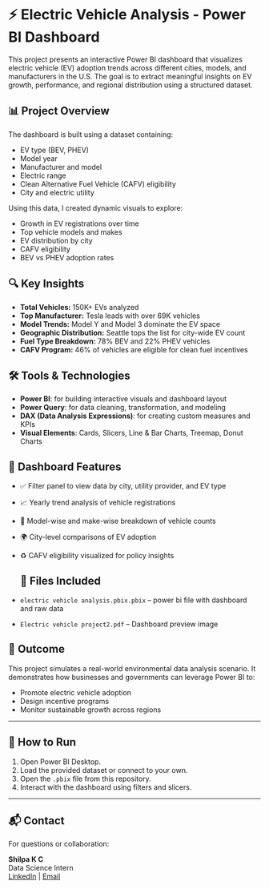 # ⚡ Electric Vehicle Analysis - Power BI Dashboard

This project presents an interactive Power BI dashboard that visualizes electric vehicle (EV) adoption trends across different cities, models, and manufacturers in the U.S. The goal is to extract meaningful insights on EV growth, performance, and regional distribution using a structured dataset.

## 📊 Project Overview

The dashboard is built using a dataset containing:
- EV type (BEV, PHEV)
- Model year
- Manufacturer and model
- Electric range
- Clean Alternative Fuel Vehicle (CAFV) eligibility
- City and electric utility

Using this data, I created dynamic visuals to explore:
- Growth in EV registrations over time
- Top vehicle models and makes
- EV distribution by city
- CAFV eligibility
- BEV vs PHEV adoption rates

## 🔍 Key Insights

- **Total Vehicles:** 150K+ EVs analyzed
- **Top Manufacturer:** Tesla leads with over 69K vehicles
- **Model Trends:** Model Y and Model 3 dominate the EV space
- **Geographic Distribution:** Seattle tops the list for city-wide EV count
- **Fuel Type Breakdown:** 78% BEV and 22% PHEV vehicles
- **CAFV Program:** 46% of vehicles are eligible for clean fuel incentives

## 🛠 Tools & Technologies

- **Power BI**: for building interactive visuals and dashboard layout
- **Power Query**: for data cleaning, transformation, and modeling
- **DAX (Data Analysis Expressions)**: for creating custom measures and KPIs
- **Visual Elements**: Cards, Slicers, Line & Bar Charts, Treemap, Donut Charts

## 📂 Dashboard Features

- ✅ Filter panel to view data by city, utility provider, and EV type
- 📈 Yearly trend analysis of vehicle registrations
- 🔎 Model-wise and make-wise breakdown of vehicle counts
- 🌍 City-level comparisons of EV adoption
- ♻️ CAFV eligibility visualized for policy insights

  ## 📁 Files Included
- `electric vehicle analysis.pbix.pbix` – power bi file with dashboard and raw data
- `Electric vehicle project2.pdf` – Dashboard preview image

## 📌 Outcome

This project simulates a real-world environmental data analysis scenario. It demonstrates how businesses and governments can leverage Power BI to:
- Promote electric vehicle adoption
- Design incentive programs
- Monitor sustainable growth across regions

---

## 📂 How to Run

1. Open Power BI Desktop.
2. Load the provided dataset or connect to your own.
3. Open the `.pbix` file from this repository.
4. Interact with the dashboard using filters and slicers.

---

## 📬 Contact

For questions or collaboration:

**Shilpa K C**  
Data Science Intern  
[LinkedIn](https://www.linkedin.com/in/shilpa-kc) | [Email](shilpakcc@gmail.com)
